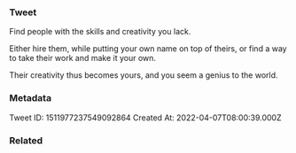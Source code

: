 ### Tweet
Find people with the skills and creativity you lack.

Either hire them, while putting your own name on top of theirs, or find a way to take their work and make it your own.

Their creativity thus becomes yours, and you seem a genius to the world.

### Metadata
Tweet ID: 1511977237549092864
Created At: 2022-04-07T08:00:39.000Z

### Related

